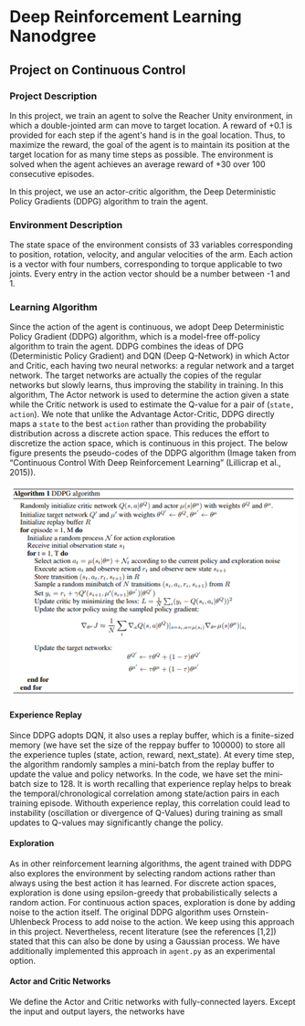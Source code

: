 # Deep Reinforcement Learning Nanodgree 
## Project on Continuous Control

### Project Description

In this project, we train an agent to solve the Reacher Unity environment, in which a double-jointed arm can move to target location. A reward of +0.1 is provided for each step if the agent's hand is in the goal location. Thus, to maximize the reward, the goal of the agent is to maintain its position at the target location for as many time steps as possible. The environment is solved when the agent achieves an average reward of +30 over 100 consecutive episodes. 

In this project, we use an actor-critic algorithm, the Deep Deterministic Policy Gradients (DDPG) algorithm to train the agent.

### Environment Description

The state space of the environment consists of 33 variables corresponding to position, rotation, velocity, and angular velocities of the arm. Each action is a vector with four numbers, corresponding to torque applicable to two joints. Every entry in the action vector should be a number between -1 and 1.

### Learning Algorithm

Since the action of the agent is continuous, we adopt Deep Deterministic Policy Gradient (DDPG) algorithm, which is a model-free off-policy algorithm to train the agent. DDPG combines the ideas of DPG (Deterministic Policy Gradient) and DQN (Deep Q-Network) in which Actor and Critic, each having two neural networks: a regular network and a target network. The target networks are actually the copies of the regular networks but slowly learns, thus improving the stability in training. In this algorithm, The Actor network is used to determine the action given a state while the Critic network is used to estimate the Q-value for a pair of (`state, action`). We note that unlike the Advantage Actor-Critic, DDPG directly maps a `state` to the best `action` rather than providing the probability distribution across a discrete action space. This reduces the effort to discretize the action space, which is continuous in this project. The below figure presents the pseudo-codes of the DDPG algorithm (Image taken from “Continuous Control With Deep Reinforcement Learning” (Lillicrap et al., 2015)).

![DDPG Algorithm](figures/1*BVST6rlxL2csw3vxpeBS8Q.png)

#### Experience Replay

Since DDPG adopts DQN, it also uses a replay buffer, which is a finite-sized memory (we have set the size of the reppay buffer to 100000) to store all the experience tuples (state, action, reward, next_state). At every time step, the algorithm randomly samples a mini-batch from the replay buffer to update the value and policy networks. In the code, we have set the mini-batch size to 128. It is worth recalling that experience replay helps to break the temporal/chronological correlation among state/action pairs in each training episode. Withouth experience replay, this correlation could lead to instability (oscillation or divergence of Q-Values) during training as small updates to Q-values may significantly change the policy.

#### Exploration 

As in other reinforcement learning algorithms, the agent trained with DDPG also explores the environment by selecting random actions rather than always using the best action it has learned. For discrete action spaces, exploration is done using epsilon-greedy that probabilistically selects a random action. For continuous action spaces, exploration is done by adding noise to the action itself. The original DDPG algorithm uses Ornstein-Uhlenbeck Process to add noise to the action. We keep using this approach in this project. Nevertheless, recent literature (see the references [1,2]) stated that this can also be done by using a Gaussian process. We have additionally implemented this approach in `agent.py` as an experimental option.  

#### Actor and Critic Networks

We define the Actor and Critic networks with fully-connected layers. Except the input and output layers, the networks have 
